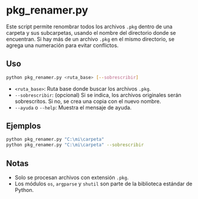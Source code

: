 # pkg_renamer.py

Este script permite renombrar todos los archivos `.pkg` dentro de una carpeta y sus subcarpetas, usando el nombre del directorio donde se encuentran. Si hay más de un archivo `.pkg` en el mismo directorio, se agrega una numeración para evitar conflictos.

## Uso

```sh
python pkg_renamer.py <ruta_base> [--sobrescribir]
```

- `<ruta_base>`: Ruta base donde buscar los archivos `.pkg`.
- `--sobrescribir`: (opcional) Si se indica, los archivos originales serán sobrescritos. Si no, se crea una copia con el nuevo nombre.
- `--ayuda` o `--help`: Muestra el mensaje de ayuda.

## Ejemplos

```sh
python pkg_renamer.py "C:\mi\carpeta"
python pkg_renamer.py "C:\mi\carpeta" --sobrescribir
```

## Notas
- Solo se procesan archivos con extensión `.pkg`.
- Los módulos `os`, `argparse` y `shutil` son parte de la biblioteca estándar de Python.
